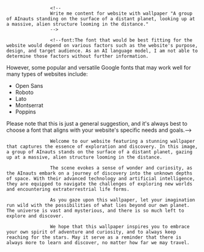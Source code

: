                     <!--
                    Write me content for website with wallpaper "A group of AInauts standing on the surface of a distant planet, looking up at a massive, alien structure looming in the distance."
                    -->

                    <!--font:The font that would be best fitting for the website would depend on various factors such as the website's purpose, design, and target audience. As an AI language model, I am not able to determine those factors without further information.

However, some popular and versatile Google fonts that may work well for many types of websites include:

- Open Sans
- Roboto
- Lato
- Montserrat
- Poppins

Please note that this is just a general suggestion, and it's always best to choose a font that aligns with your website's specific needs and goals.-->

                    Welcome to our website featuring a stunning wallpaper that captures the essence of exploration and discovery. In this image, a group of AInauts stands on the surface of a distant planet, gazing up at a massive, alien structure looming in the distance.
                    
                    The scene evokes a sense of wonder and curiosity, as the AInauts embark on a journey of discovery into the unknown depths of space. With their advanced technology and artificial intelligence, they are equipped to navigate the challenges of exploring new worlds and encountering extraterrestrial life forms.
                    
                    As you gaze upon this wallpaper, let your imagination run wild with the possibilities of what lies beyond our own planet. The universe is vast and mysterious, and there is so much left to explore and discover.
                    
                    We hope that this wallpaper inspires you to embrace your own spirit of adventure and curiosity, and to always keep reaching for the stars. May it serve as a reminder that there is always more to learn and discover, no matter how far we may travel.
